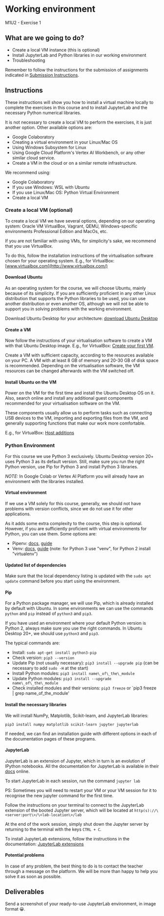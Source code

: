 # Working environment

M1U2 - Exercise 1

## What are we going to do?

- Create a local VM instance (this is optional)
- Install JupyterLab and Python libraries in our working environment
- Troubleshooting

Remember to follow the instructions for the submission of assignments indicated in [Submission Instructions](https://github.com/Tokio-School/Machine-Learning-EN/blob/main/Submission_instructions.md).

## Instructions

These instructions will show you how to install a virtual machine locally to complete the exercises in this course and to install JupyterLab and the necessary Python numerical libraries.

It is not necessary to create a local VM to perform the exercises, it is just another option. Other available options are:

- Google Colaboratory
- Creating a virtual environment in your Linux/Mac OS
- Using Windows Subsystem for Linux
- Using Google Cloud Platform's Vertex AI Workbench, or any other similar cloud service.
- Create a VM in the cloud or on a similar remote infrastructure.

We recommend using:

- Google Colaboratory
- If you use Windows: WSL with Ubuntu
- If you use Linux/Mac OS: Python Virtual Environment
- Create a local VM

### Create a local VM (optional)

To create a local VM we have several options, depending on our operating system: Oracle VM VirtualBox, Vagrant, QEMU, Windows-specific environments Professional Edition and MacOs, etc.

If you are not familiar with using VMs, for simplicity's sake, we recommend that you use VirtualBox.

To do this, follow the installation instructions of the virtualisation software chosen for your operating system. E.g., for VirtualBox: [www.virtualbox.com](http://www.virtualbox.com/)

#### Download Ubuntu

As an operating system for the course, we will choose Ubuntu, mainly because of its simplicity. If you are sufficiently proficient in any other Linux distribution that supports the Python libraries to be used, you can use another distribution or even another OS, although we will not be able to support you in solving problems with the working environment.

Download Ubuntu Desktop for your architecture: [download Ubuntu Desktop](https://ubuntu.com/download/desktop)

#### Create a VM

Now follow the instructions of your virtualisation software to create a VM with that Ubuntu Desktop image. E.g., for VirtualBox: [Create your first VM](https://www.virtualbox.org/manual/UserManual.html#gui-createvm).

Create a VM with sufficient capacity, according to the resources available on your PC. A VM with at least 8 GB of memory and 20-30 GB of disk space is recommended. Depending on the virtualisation software, the VM resources can be changed afterwards with the VM switched off.

#### Install Ubuntu on the VM

Power on the VM for the first time and install the Ubuntu Desktop OS on it. Also, search online and install any additional guest components recommended for your virtualisation software on the VM.

These components usually allow us to perform tasks such as connecting USB devices to the VM, importing and exporting files from the VM, and generally supporting functions that make our work more comfortable.

E.g., for VirtualBox: [Host additions](https://www.virtualbox.org/manual/ch04.html)

### Python Environment

For this course we use Python 3 exclusively. Ubuntu Desktop version 20+ uses Python 3 as its default version. Still, make sure you run the right Python version, use Pip for Python 3 and install Python 3 libraries.

_NOTE:_ In Google Colab or Vertex AI Platform you will already have an environment with the libraries installed.

#### Virtual environment

If we use a VM solely for this course, generally, we should not have problems with version conflicts, since we do not use it for other applications.

As it adds some extra complexity to the course, this step is optional. However, if you are sufficiently proficient with virtual environments for Python, you can use them. Some options are:

- Pipenv: [docs](https://pipenv-fork.readthedocs.io/en/latest/), [guide](https://realpython.com/pipenv-guide/)
- Venv: [docs](https://docs.python.org/3/library/venv.html), [guide](https://realpython.com/python-virtual-environments-a-primer/#using-virtual-environments) (note: for Python 3 use "venv", for Python 2 install "virtualenv")

#### Updated list of dependencies

Make sure that the local dependency listing is updated with the `sudo apt update` command before you start using the environment.

#### Pip

For a Python package manager, we will use Pip, which is already installed by default with Ubuntu. In some environments we can use the commands `python` and `pip` instead of `python3` and `pip3`.

If you have used an environment where your default Python version is Python 2, always make sure you use the right commands. In Ubuntu Desktop 20+, we should use `python3` and `pip3`.

The typical commands are:

- Install: `sudo apt-get install python3-pip`
- Check version: `pip3 --version`
- Update Pip (not usually necessary): `pip3 install --upgrade pip` (can be necessary to add `sudo -H` at the start)
- Install Python modules: `pip3 install name\_of\_the\_module`
- Update Python modules: `pip3 install --upgrade name\_of\_the\_module`
- Check installed modules and their versions: `pip3 freeze` or `pip3 freeze | grep name\_of\_the\_module' 

#### Install the necessary libraries

We will install NumPy, Matplotlib, Scikit-learn, and JupyterLab libraries:

`pip3 install numpy matplotlib scikit-learn jupyter jupyterlab`

If needed, we can find an installation guide with different options in each of the documentation pages of these programs.

#### JupyterLab

JupyterLab is an extension of Jupyter, which in turn is an evolution of IPython notebooks. All the documentation for JupyterLab is available in their [docs](https://jupyterlab.readthedocs.io/en/stable/getting_started/starting.html) online.

To start JupyterLab in each session, run the command `jupyter lab`

PS: Sometimes you will need to restart your VM or your VM session for it to recognise the new jupyter command for the first time.

Follow the instructions on your terminal to connect to the JupyterLab extension of the booted Jupyter server, which will be located at `http(s)://\<server:port\>/\<lab-location\>/lab`

At the end of the work session, simply shut down the Jupyter server by returning to the terminal with the keys `CTRL + C`.

To install JupyterLab extensions, follow the instructions in the documentation: [JupyterLab extensions](https://jupyterlab.readthedocs.io/en/stable/user/extensions.html)

#### Potential problems

In case of any problem, the best thing to do is to contact the teacher through a message on the platform. We will be more than happy to help you solve it as soon as possible.

## Deliverables

Send a screenshot of your ready-to-use JupyterLab environment, in image format 😀.
